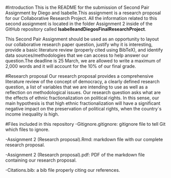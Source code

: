 #Introduction
This is the README for the submission of Second Pair Assignment by Diego and Isabelle.This assignment is a research proposal for our Collaborative Research Project. All the information related to this second assignment is located in the folder Assignment 2 inside of the GitHub repository called **IsabelleandDiegosFinalResearchProject**. 

This Second Pair Assignment should be used as an opportunity to layout our collaborative research paper question, justify why it is interesting, provide a basic literature review (properly cited using BibTeX), and identify data sources/methodologies that we can access to help answer our question.The deadline is 25 March, we are allowed to write a maximum of 2,000 words and it will account for the 10% of our final grade. 

#Research proposal
Our research proposal provides a comprehensive literature review of the concept of democracy, a clearly defined research question, a list of variables that we are intending to use as well as a reflection on methodological issues.
Our research question asks what are the effects of ethnic fractionalization on political rights. In this sense, our main hypothesis is that high ethnic fractionalization will have a significant negative impact on the preservation of political rights, when the country´s income inequality is high. 

#Files included in this repository
-Gitignore.gitignore: gitignore file to tell Git which files to ignore.

-Assignment 2 (Research proposal).Rmd: markdown file with our complete research proposal.

-Assignment 2 (Research proposal).pdf: PDF of the markdown file containing our research proposal. 

-Citations.bib: a bib file properly citing our references. 
